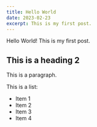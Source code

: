 ```yaml
---
title: Hello World
date: 2023-02-23
excerpt: This is my first post.
---
```


Hello World! This is my first post.

## This is a heading 2

This is a paragraph.

This is a list:

- Item 1
- Item 2
- Item 3
- Item 4
